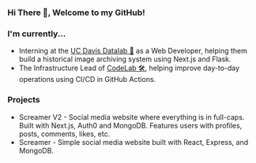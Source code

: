 ### Hi There 👋, Welcome to my GitHub!

### I'm currently...
- Interning at the [UC Davis Datalab 🧪](https://datalab.ucdavis.edu/) as a Web Developer, helping them build a historical image archiving system using Next.js and Flask.  
- The Infrastructure Lead of [CodeLab 🛠](https://www.codelabdavis.com/), helping improve day-to-day operations using CI/CD in GitHub Actions.

### Projects
- Screamer V2 - Social media website where everything is in full-caps. Built with Next.js, Auth0 and MongoDB. Features users with profiles, posts, comments, likes, etc.
- Screamer - Simple social media website built with React, Express, and MongoDB.